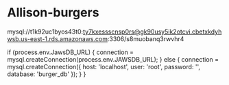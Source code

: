 # Allison-burgers
mysql://t1k92uc1byos43t0:ty7kxessscnsp0rs@gk90usy5ik2otcvi.cbetxkdyhwsb.us-east-1.rds.amazonaws.com:3306/s8muobanq3rwvhr4

if (process.env.JawsDB_URL) {
    connection = mysql.createConnection(process.env.JAWSDB_URL);
} else {
    connection = mysql.createConnection({
        host: 'localhost',
        user: 'root',
        password: '',
        database: 'burger_db'
    });
}
}